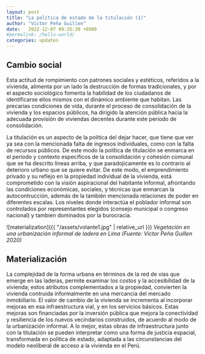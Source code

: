 ```yaml
---
layout: post
title: "La política de estado de la titulación (1)"
author: "Victor Peña Guillen"
date:   2022-12-07 09:35:30 +0900
#permalink: /hello-world/
categories: updates
---
```


## Cambio social

Esta actitud de rompimiento con patrones sociales y estéticos, referidos a la vivienda, alimenta por un lado la destrucción de formas tradicionales, y por el aspecto sociológico fomenta la habilidad de los ciudadanos de identificarse ellos mismos con el dinámico ambiente que habitan. Las precarias condiciones de vida, durante el proceso de consolidación de la vivienda y los espacios públicos, ha dirigido la atención pública hacia la adecuada provisión de viviendas decentes durante este periodo de consolidación.

La titulación es un aspecto de la politica del dejar hacer, que tiene que ver ya sea con la mencionada falta de ingresos individuales, como con la falta de recursos públicos. De este modo la política de titulación se enmarca en el periodo y contexto especificos de la consolidación y cohesión comunal que se ha descrito líneas arriba, y que paradojicamente es lo contrario al deterioro urbano que se quiere evitar.
De este modo, el emprendimiento privado y su reflejo en la propiedad individual de la vivienda, está comprometido con la visión aspiracional del habitante informal, afrontando las condiciones económicas, sociales, y técnicas que enmarcan la autocontrucción, además de la también mencionada relaciones de poder en diferentes escalas. Los niveles donde interactúa el poblador informal son controlados por representantes elegidos (consejo municipal o congreso nacional) y tambien dominados por la burocracia.

![materialization]({{ "/assets/volante1.jpg" | relative_url }})
*Vegetación en una urbanización informal de ladera en Lima (Fuente: Victor Peña Guillen 2020)*

## Materialización

La complejidad de la forma urbana en términos de la red de vías que emerge en las laderas, permite examinar los costos y la accesibilidad de la vivienda; estos atributos complementados a la propiedad, convierten la vivienda contruida informalmente en una mercancia del mercado inmobiliario. El valor de cambio de la vivienda se incrementa al incorporar mejoras en esa infraestructura vial, y en los servicios básicos. Estas mejoras son financiadas por la inversión pública que  mejora la conectividad y resiliencia de los nuevos vecindarios construidos, de acuerdo al modo de la urbanización informal. A lo mejor, estas obras de infraestructura junto con la titulación se pueden interpretar como una forma de justicia espacial, transformada en política de estado, adaptada a las circunstancias del modelo neoliberal de acceso a la vivienda en el Perú.
